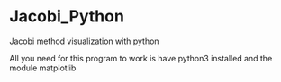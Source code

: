 # Jacobi_Python
Jacobi method visualization with python

All you need for this program to work is have python3 installed and the module matplotlib
